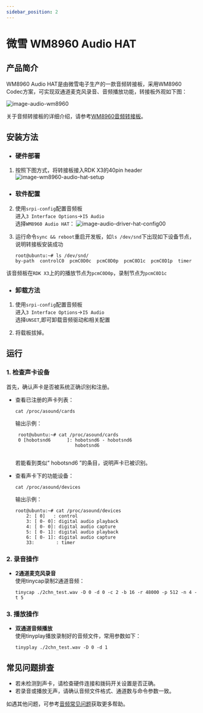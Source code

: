 ```yaml
---
sidebar_position: 2
---
```


# 微雪 WM8960 Audio HAT

## 产品简介
WM8960 Audio HAT是由微雪电子生产的一款音频转接板，采用WM8960 Codec方案，可实现双通道麦克风录音、音频播放功能，转接板外观如下图：

![image-audio-wm8960](https://rdk-doc.oss-cn-beijing.aliyuncs.com/doc/img/03_Basic_Application/02_audio/image/image-audio-wm8960.jpg)

关于音频转接板的详细介绍，请参考[WM8960音频转接板](https://www.waveshare.net/wiki/WM8960_Audio_HAT)。

## 安装方法

- ### 硬件部署

1. 按照下图方式，将转接板接入RDK X3的40pin header  
![image-wm8960-audio-hat-setup](https://rdk-doc.oss-cn-beijing.aliyuncs.com/doc/img/03_Basic_Application/02_audio/image/image-wm8960-audio-hat-setup.jpg)

- ### 软件配置

2. 使用`srpi-config`配置音频板  
进入`3 Interface Options`->`I5 Audio`  
选择`WM8960 Audio HAT`：
![image-audio-driver-hat-config00](https://rdk-doc.oss-cn-beijing.aliyuncs.com/doc/img/03_Basic_Application/02_audio/image/image-audio-driver-hat-config01.png)  


3. 运行命令`sync && reboot`重启开发板，如`ls /dev/snd`下出现如下设备节点，说明转接板安装成功
    ```shell
    root@ubuntu:~# ls /dev/snd/
    by-path  controlC0  pcmC0D0c  pcmC0D0p  pcmC0D1c  pcmC0D1p  timer
    ```
该音频板在`RDK X3`上的的播放节点为`pcmC0D0p`，录制节点为`pcmC0D1c`

- ### 卸载方法
1. 使用`srpi-config`配置音频板   
进入`3 Interface Options`->`I5 Audio`  
选择`UNSET`,即可卸载音频驱动和相关配置

2. 将载板拔掉。

## 运行

### 1. 检查声卡设备

首先，确认声卡是否被系统正确识别和注册。

- 查看已注册的声卡列表：

    ```shell
    cat /proc/asound/cards
    ```
    输出示例：
    ```
     root@ubuntu:~# cat /proc/asound/cards
     0 [hobotsnd6      ]: hobotsnd6 - hobotsnd6
                          hobotsnd6


    ```
    若能看到类似“ hobotsnd6 ”的条目，说明声卡已被识别。

- 查看声卡下的功能设备：
    ```shell
    cat /proc/asound/devices
    ```
    输出示例：
    ```
    root@ubuntu:~# cat /proc/asound/devices
        2: [ 0]   : control
        3: [ 0- 0]: digital audio playback
        4: [ 0- 0]: digital audio capture
        5: [ 0- 1]: digital audio playback
        6: [ 0- 1]: digital audio capture
        33:        : timer

    ```

### 2. 录音操作

- **2通道麦克风录音**  
    使用tinycap录制2通道音频：

    ```shell
    tinycap ./2chn_test.wav -D 0 -d 0 -c 2 -b 16 -r 48000 -p 512 -n 4 -t 5
    ```

### 3. 播放操作

- **双通道音频播放**  
    使用tinyplay播放录制好的音频文件，常用参数如下：

    ```shell
    tinyplay ./2chn_test.wav -D 0 -d 1
    ```


## 常见问题排查

- 若未检测到声卡，请检查硬件连接和拨码开关设置是否正确。
- 若录音或播放无声，请确认音频文件格式、通道数与命令参数一致。

如遇其他问题，可参考[音频常见问题](../../../08_FAQ/04_multimedia.md#audio-常见问题)获取更多帮助。
